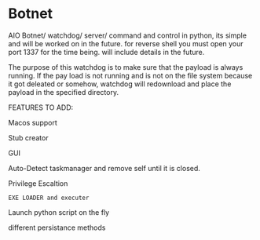 # Botnet
AIO Botnet/ watchdog/ server/ command and control in python, its simple and will be worked on in the future. for reverse shell
you must open your port 1337 for the time being. will include details in the future.

   The purpose of this watchdog is to make sure that the payload is always running.
   If the pay load is not running and is not on the file system because it got deleated 
   or somehow, watchdog will redownload and place the payload in the specified directory.

   FEATURES TO ADD:
  
   Macos support

   Stub creator

   GUI

   Auto-Detect taskmanager and remove self until it is closed.

   Privilege Escaltion
   
    EXE LOADER and executer

   Launch python script on the fly

   different persistance methods

